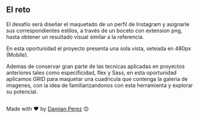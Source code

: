 ## El reto

El desafío será diseñar el maquetado de un perfil de Instagram y asignarle sus correspondientes estilos, a través de un boceto con extension png, hasta obtener un resultado visual similar a la referencia.  

En esta oportunidad el proyecto presenta una sola vista, seteada en 480px (Mobile).

Ademas de conservar gran parte de las tecnicas aplicadas en proyectos anteriores tales como especificidad, flex y Sass, en esta oportunidad aplicamos GRID para maquetar una cuadricula que contenga la galeria de imagenes, con la idea de familiarizandonos con esta herramienta y explorar su potencial. 

##
Made with ❤️ by [Damian Perez](https://github.com/D-Perez85) 😊
